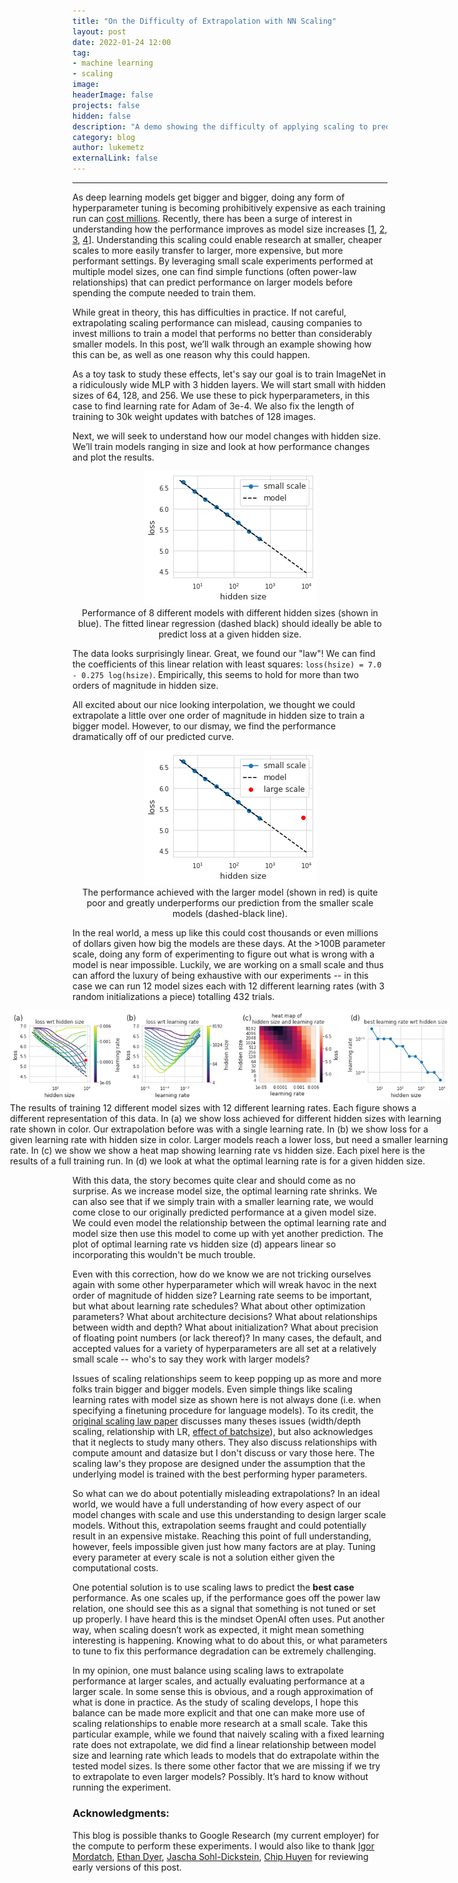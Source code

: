 ```yaml
---
title: "On the Difficulty of Extrapolation with NN Scaling"
layout: post
date: 2022-01-24 12:00
tag:
- machine learning
- scaling
image:
headerImage: false
projects: false
hidden: false
description: "A demo showing the difficulty of applying scaling to predict performance of large models."
category: blog
author: lukemetz
externalLink: false
---
```

---

As deep learning models get bigger and bigger, doing any form of hyperparameter tuning is becoming prohibitively expensive as each training run can [cost millions](https://venturebeat.com/2020/06/01/ai-machine-learning-openai-gpt-3-size-isnt-everything/). Recently, there has been a surge of interest in understanding how the performance improves as model size increases
[[1](https://arxiv.org/abs/2001.08361),
[2](https://arxiv.org/abs/2010.14701),
[3](https://arxiv.org/abs/2112.11446),
[4](https://arxiv.org/abs/2005.14165)].
Understanding this scaling could enable research at smaller, cheaper scales to more easily transfer to larger, more expensive, but more performant settings.
By leveraging small scale experiments performed at multiple model sizes, one can find simple functions (often power-law relationships) that can predict performance on larger models before spending the compute needed to train them.

While great in theory, this has difficulties in practice. If not careful, extrapolating scaling performance can mislead, causing companies to invest millions to train a model that performs no better than considerably smaller models.
In this post, we’ll walk through an example showing how this can be, as well as one reason why this could happen.

As a toy task to study these effects, let's say our goal is to train ImageNet in a ridiculously wide MLP with 3 hidden layers.
We will start small with hidden sizes of 64, 128, and 256. We use these to pick hyperparameters, in this case to find learning rate for Adam of 3e-4. We also fix the length of training to 30k weight updates with batches of 128 images.

Next, we will seek to understand how our model changes with hidden size. We’ll train models ranging in size and look at how performance changes and plot the results. 


<div style="text-align:center">
<img src="/assets/images/nn_scaling_blog/pre.png" />
<figcaption class="caption">
Performance of 8 different models with different hidden sizes (shown in blue). The fitted linear regression (dashed black) should ideally be able to predict loss at a given hidden size.
 </figcaption>
 </div>
    


The data looks surprisingly linear. Great, we found our "law"! We can find the coefficients of this linear relation with least squares: `loss(hsize) = 7.0 - 0.275 log(hsize)`. Empirically, this seems to hold for more than two orders of magnitude in hidden size.

All excited about our nice looking interpolation, we thought we could extrapolate a little over one order of magnitude in hidden size to train a bigger model. However, to our dismay, we find the performance dramatically off of our predicted curve.

<div style="text-align:center">
<img src="/assets/images/nn_scaling_blog/post.png" />
<figcaption class="caption">
The performance achieved with the larger model (shown in red) is quite poor and greatly underperforms our prediction from the smaller scale models (dashed-black line).
 </figcaption>
</div>


In the real world, a mess up like this could cost thousands or even millions of dollars given how big the models are these days.
At the >100B parameter scale, doing any form of experimenting to figure out what is wrong with a model is near impossible. 
Luckily, we are working on a small scale and thus can afford the luxury of being exhaustive with our experiments -- in this case we can run 12 model sizes each with 12 different learning rates (with 3 random initializations a piece) totalling 432 trials.

<div style="margin-left:-100px; margin-right:-100px">
<img src="/assets/images/nn_scaling_blog/4pane.png" />
<figcaption class="caption">
The results of training 12 different model sizes with 12 different learning rates. Each figure shows a different representation of this data. In (a) we show loss achieved for different hidden sizes with learning rate shown in color. Our extrapolation before was with a single learning rate. In (b) we show loss for a given learning rate with hidden size in color. Larger models reach a lower loss, but need a smaller learning rate. In (c) we show we show a heat map showing learning rate vs hidden size. Each pixel here is the results of a full training run. In (d) we look at what the optimal learning rate is for a given hidden size.
 </figcaption>
</div>



With this data, the story becomes quite clear and should come as no surprise.
As we increase model size, the optimal learning rate shrinks.
We can also see that if we simply train with a smaller learning rate, we would come close to our originally predicted performance at a given model size.
We could even model the relationship between the optimal learning rate and model size then use this model to come up with yet another prediction.
The plot of optimal learning rate vs hidden size (d) appears linear so incorporating this wouldn't be much trouble.

Even with this correction, how do we know we are not tricking ourselves again with some other hyperparameter which will wreak havoc in the next order of magnitude of hidden size?
Learning rate seems to be important, but what about learning rate schedules?
What about other optimization parameters?
What about architecture decisions? What about relationships between width and depth? What about initialization? What about precision of floating point numbers (or lack thereof)? In many cases, the default, and accepted values for a variety of hyperparameters are all set at a relatively small scale -- who's to say they work with larger models?

Issues of scaling relationships seem to keep popping up as more and more folks train bigger and bigger models.
Even simple things like scaling learning rates with model size as shown here is not always done (i.e. when specifying a finetuning procedure for language models).
To its credit, the [original scaling law paper](https://arxiv.org/abs/2001.08361) discusses many theses issues (width/depth scaling, relationship with LR, [effect of batchsize](https://arxiv.org/abs/1812.06162)), but also acknowledges that it neglects to study many others.
They also discuss relationships with compute amount and datasize but I don't discuss or vary those here. The scaling law's they propose are designed under the assumption that the underlying model is trained with the best performing hyper parameters.

So what can we do about potentially misleading extrapolations? In an ideal world, we would have a full understanding of how every aspect of our model changes with scale and use this understanding to design larger scale models. Without this, extrapolation seems fraught and could potentially result in an expensive mistake. Reaching this point of full understanding, however, feels impossible given just how many factors are at play. Tuning every parameter at every scale is not a solution either given the computational costs. 

One potential solution is to use scaling laws to predict the **best case** performance.
As one scales up, if the performance goes off the power law relation, one should see this as a signal that something is not tuned or set up properly.
I have heard this is the mindset OpenAI often uses.
Put another way, when scaling doesn’t work as expected, it might mean something interesting is happening.
Knowing what to do about this, or what parameters to tune to fix this performance degradation can be extremely challenging.

In my opinion, one must balance using scaling laws to extrapolate performance at larger scales, and actually evaluating performance at a larger scale.
In some sense this is obvious, and a rough approximation of what is done in practice.
As the study of scaling develops, I hope this balance can be made more explicit and that one can make more use of scaling relationships to enable more research at a small scale.
Take this particular example, while we found that naively scaling with a fixed learning rate does not extrapolate, we did find a linear relationship between model size and learning rate which leads to models that do extrapolate within the tested model sizes. Is there some other factor that we are missing if we try to extrapolate to even larger models? Possibly.
It’s hard to know without running the experiment.


<h3>Acknowledgments:</h3>

This blog is possible thanks to Google Research (my current employer) for the compute to perform these experiments.
I would also like to thank [Igor Mordatch](https://twitter.com/imordatch), [Ethan Dyer](https://twitter.com/ethansdyer), [Jascha Sohl-Dickstein](https://twitter.com/jaschasd), [Chip Huyen](https://twitter.com/chipro) for reviewing early versions of this post.
